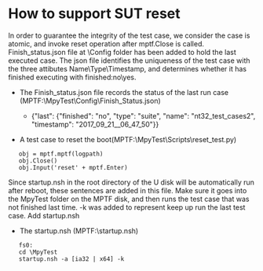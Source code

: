 # How to support SUT reset

In order to guarantee the integrity of the test case, we consider the case is atomic, and invoke reset operation after mptf.Close is called. Finish_status.json file at \Config folder has been added to hold the last executed case. The json file identifies the uniqueness of the test case with the three attibutes Name\Type\Timestamp, and determines whether it has finished executing with finished:no\yes.

* The Finish_status.json file records the status of the last run case (MPTF:\MpyTest\Config\Finish_Status.json)
  * {"last": {"finished": "no", "type": "suite", "name": "nt32_test_cases2", "timestamp": "2017_09_21__06_47_50"}}
 
* A test case to reset the boot(MPTF:\MpyTest\Scripts\reset_test.py)
```  
   obj = mptf.mptf(logpath)
   obj.Close()
   obj.Input('reset' + mptf.Enter) 
```

Since startup.nsh in the root directory of the U disk will be automatically run after reboot, these sentences are added in this file. Make sure it goes into the MpyTest folder on the MPTF disk, and then runs the test case that was not finished last time. -k was added to represent keep up run the last test case. Add startup.nsh 
* The startup.nsh (MPTF:\startup.nsh)
``` 
   fs0:
   cd \MpyTest
   startup.nsh -a [ia32 | x64] -k
```

  
